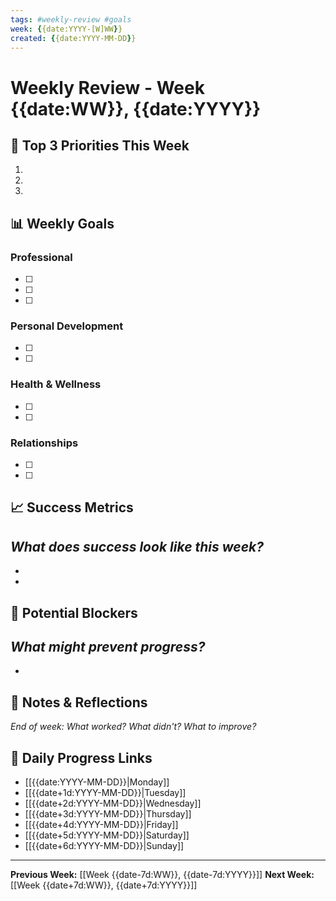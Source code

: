 ```yaml
---
tags: #weekly-review #goals
week: {{date:YYYY-[W]WW}}
created: {{date:YYYY-MM-DD}}
---
```


# Weekly Review - Week {{date:WW}}, {{date:YYYY}}

## 🎯 Top 3 Priorities This Week
1. 
2. 
3. 

## 📊 Weekly Goals

### Professional
- [ ] 
- [ ] 
- [ ] 

### Personal Development
- [ ] 
- [ ] 

### Health & Wellness
- [ ] 
- [ ] 

### Relationships
- [ ] 
- [ ] 

## 📈 Success Metrics
*What does success look like this week?*
- 
- 
- 

## 🚧 Potential Blockers
*What might prevent progress?*
- 
- 

## 📝 Notes & Reflections
*End of week: What worked? What didn't? What to improve?*


## 🔗 Daily Progress Links
- [[{{date:YYYY-MM-DD}}|Monday]]
- [[{{date+1d:YYYY-MM-DD}}|Tuesday]]
- [[{{date+2d:YYYY-MM-DD}}|Wednesday]]
- [[{{date+3d:YYYY-MM-DD}}|Thursday]]
- [[{{date+4d:YYYY-MM-DD}}|Friday]]
- [[{{date+5d:YYYY-MM-DD}}|Saturday]]
- [[{{date+6d:YYYY-MM-DD}}|Sunday]]

---
**Previous Week:** [[Week {{date-7d:WW}}, {{date-7d:YYYY}}]]
**Next Week:** [[Week {{date+7d:WW}}, {{date+7d:YYYY}}]]